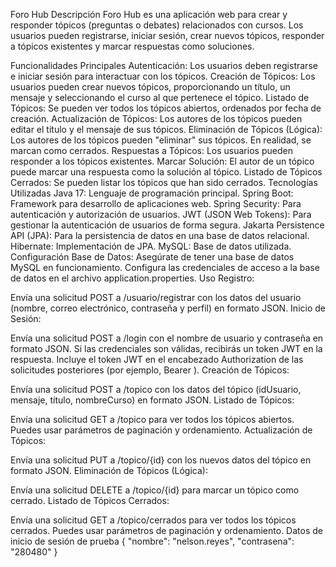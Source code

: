 Foro Hub
Descripción
Foro Hub es una aplicación web para crear y responder tópicos (preguntas o debates) relacionados con cursos. Los usuarios pueden registrarse, iniciar sesión, crear nuevos tópicos, responder a tópicos existentes y marcar respuestas como soluciones.

Funcionalidades Principales
Autenticación: Los usuarios deben registrarse e iniciar sesión para interactuar con los tópicos.
Creación de Tópicos: Los usuarios pueden crear nuevos tópicos, proporcionando un título, un mensaje y seleccionando el curso al que pertenece el tópico.
Listado de Tópicos: Se pueden ver todos los tópicos abiertos, ordenados por fecha de creación.
Actualización de Tópicos: Los autores de los tópicos pueden editar el título y el mensaje de sus tópicos.
Eliminación de Tópicos (Lógica): Los autores de los tópicos pueden "eliminar" sus tópicos. En realidad, se marcan como cerrados.
Respuestas a Tópicos: Los usuarios pueden responder a los tópicos existentes.
Marcar Solución: El autor de un tópico puede marcar una respuesta como la solución al tópico.
Listado de Tópicos Cerrados: Se pueden listar los tópicos que han sido cerrados.
Tecnologías Utilizadas
Java 17: Lenguaje de programación principal.
Spring Boot: Framework para desarrollo de aplicaciones web.
Spring Security: Para autenticación y autorización de usuarios.
JWT (JSON Web Tokens): Para gestionar la autenticación de usuarios de forma segura.
Jakarta Persistence API (JPA): Para la persistencia de datos en una base de datos relacional.
Hibernate: Implementación de JPA.
MySQL: Base de datos utilizada.
Configuración
Base de Datos:
Asegúrate de tener una base de datos MySQL en funcionamiento.
Configura las credenciales de acceso a la base de datos en el archivo application.properties.
Uso
Registro:

Envía una solicitud POST a /usuario/registrar con los datos del usuario (nombre, correo electrónico, contraseña y perfil) en formato JSON.
Inicio de Sesión:

Envía una solicitud POST a /login con el nombre de usuario y contraseña en formato JSON.
Si las credenciales son válidas, recibirás un token JWT en la respuesta.
Incluye el token JWT en el encabezado Authorization de las solicitudes posteriores (por ejemplo, Bearer <token>).
Creación de Tópicos:

Envía una solicitud POST a /topico con los datos del tópico (idUsuario, mensaje, título, nombreCurso) en formato JSON.
Listado de Tópicos:

Envía una solicitud GET a /topico para ver todos los tópicos abiertos. Puedes usar parámetros de paginación y ordenamiento.
Actualización de Tópicos:

Envía una solicitud PUT a /topico/{id} con los nuevos datos del tópico en formato JSON.
Eliminación de Tópicos (Lógica):

Envía una solicitud DELETE a /topico/{id} para marcar un tópico como cerrado.
Listado de Tópicos Cerrados:

Envía una solicitud GET a /topico/cerrados para ver todos los tópicos cerrados. Puedes usar parámetros de paginación y ordenamiento.
Datos de inicio de sesión de prueba
{
  "nombre": "nelson.reyes",
  "contrasena": "280480"
}

